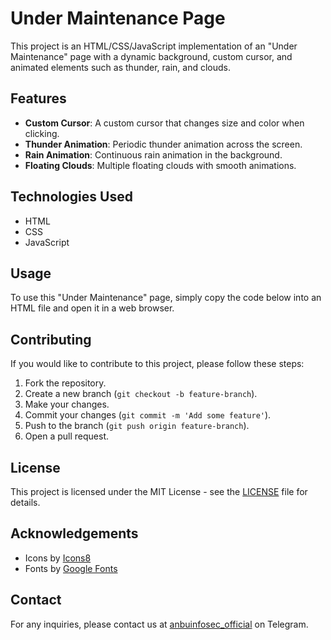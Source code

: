 # Under Maintenance Page

This project is an HTML/CSS/JavaScript implementation of an "Under Maintenance" page with a dynamic background, custom cursor, and animated elements such as thunder, rain, and clouds.

## Features

- **Custom Cursor**: A custom cursor that changes size and color when clicking.
- **Thunder Animation**: Periodic thunder animation across the screen.
- **Rain Animation**: Continuous rain animation in the background.
- **Floating Clouds**: Multiple floating clouds with smooth animations.

## Technologies Used

- HTML
- CSS
- JavaScript

## Usage

To use this "Under Maintenance" page, simply copy the code below into an HTML file and open it in a web browser.

## Contributing

If you would like to contribute to this project, please follow these steps:

1. Fork the repository.
2. Create a new branch (`git checkout -b feature-branch`).
3. Make your changes.
4. Commit your changes (`git commit -m 'Add some feature'`).
5. Push to the branch (`git push origin feature-branch`).
6. Open a pull request.

## License

This project is licensed under the MIT License - see the [LICENSE](LICENSE) file for details.

## Acknowledgements

- Icons by [Icons8](https://icons8.com/)
- Fonts by [Google Fonts](https://fonts.google.com/)

## Contact

For any inquiries, please contact us at [anbuinfosec_official](https://t.me/anbuinfosec_official) on Telegram.